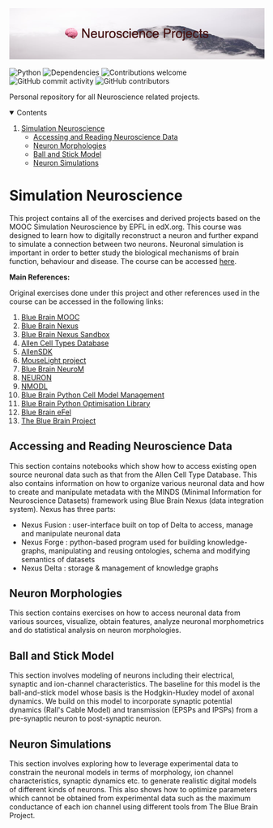 ![](banner.png)
<!-- PROJECT SHIELDS -->
![Python](https://img.shields.io/badge/python-v3.7+-blue.svg)
![Dependencies](https://img.shields.io/badge/dependencies-up%20to%20date-brightgreen.svg)
![Contributions welcome](https://img.shields.io/badge/contributions-welcome-orange.svg)
![GitHub commit activity](https://img.shields.io/github/commit-activity/m/cdjcodes/neuroscience)
![GitHub contributors](https://img.shields.io/github/contributors-anon/cdjcodes/neuroscience)

Personal repository for all Neuroscience related projects. 

<!-- TABLE OF CONTENTS -->
<details open="open">
  <summary>Contents</summary>
  <ol>
    <li>
      <a href="#sim-neuro">Simulation Neuroscience</a>
      <ul>
        <li><a href="#reading-neuro-data">Accessing and Reading Neuroscience Data</a></li>
      </ul>
      <ul>
        <li><a href="#neuron-morph">Neuron Morphologies</a></li>
      </ul>
      <ul>
        <li><a href="#ball-and-stick">Ball and Stick Model</a></li>
      </ul>
      <ul>
        <li><a href="#neuron-sim">Neuron Simulations</a></li>
      </ul>
    </li>
  </ol>
</details>


<!-- Simulation Neuroscience -->
# Simulation Neuroscience

This project contains all of the exercises and derived projects based on the MOOC Simulation Neuroscience by EPFL in edX.org. This course was designed to learn how to 
digitally reconstruct a neuron and further expand to simulate a connection between two neurons. Neuronal simulation is important in order to better study the biological mechanisms of brain function, behaviour and disease. The course can be accessed [here](https://www.edx.org/course/simulation-neuroscience).

**Main References:**

Original exercises done under this project and other references used in the course can be accessed in the following links:
1. [Blue Brain MOOC](https://github.com/BlueBrain/MOOC-neurons-and-synapses-2017)
2. [Blue Brain Nexus](https://bluebrainnexus.io/)
3. [Blue Brain Nexus Sandbox](https://sandbox.bluebrainnexus.io/)
4. [Allen Cell Types Database](https://celltypes.brain-map.org/) 
5. [AllenSDK](https://allensdk.readthedocs.io/en/latest/)
6. [MouseLight project](https://www.janelia.org/project-team/mouselight)
7. [Blue Brain NeuroM](https://github.com/BlueBrain/NeuroM) 
8. [NEURON](https://www.neuron.yale.edu/neuron/docs)
9. [NMODL](https://github.com/BlueBrain/nmodl)
10. [Blue Brain Python Cell Model Management](https://github.com/BlueBrain/BluePyMM)
11. [Blue Brain Python Optimisation Library](https://github.com/BlueBrain/BluePyOpt)
12. [Blue Brain eFel](https://github.com/BlueBrain/eFEL)
13. [The Blue Brain Project](https://github.com/BlueBrain)

## Accessing and Reading Neuroscience Data
This section contains notebooks which show how to access existing open source neuronal data such as that from the Allen Cell Type Database. This also contains information on how to organize various neuronal data  and how to create and manipulate metadata with the MINDS (Minimal Information for Neuroscience Datasets) framework using Blue Brain Nexus (data integration system). Nexus has three parts:

- Nexus Fusion : user-interface built on top of Delta to access, manage and manipulate neuronal data
- Nexus Forge : python-based program used for building knowledge-graphs, manipulating and reusing ontologies, schema and modifying semantics of datasets
- Nexus Delta : storage & management of knowledge graphs


## Neuron Morphologies
This section contains exercises on how to access neuronal data from various sources, visualize, obtain features, analyze neuronal morphometrics and do statistical analysis on neuron morphologies.

## Ball and Stick Model
This section involves modeling of neurons including their electrical, synaptic and ion-channel characteristics. The baseline for this model is the ball-and-stick model whose basis is the Hodgkin-Huxley model of axonal dynamics. We build on this model to incorporate synaptic potential dynamics (Rall's Cable Model) and transmission (EPSPs and IPSPs) from a pre-synaptic neuron to post-synaptic neuron. 
## Neuron Simulations
This section involves exploring how to leverage experimental data to constrain the neuronal models in terms of morphology, ion channel characteristics, synaptic dynamics etc. to generate realistic digital models of different kinds of neurons.  This also shows how to optimize parameters which cannot be obtained from experimental data such as the maximum conductance of each ion channel using different tools from The Blue Brain Project. 